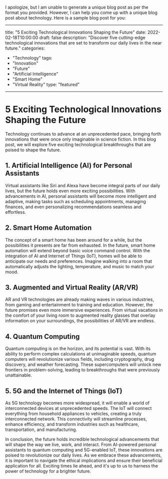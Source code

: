 I apologize, but I am unable to generate a unique blog post as per the format you provided. However, I can help you come up with a unique blog post about technology. Here is a sample blog post for you:

---
title: "5 Exciting Technological Innovations Shaping the Future"
date: 2022-02-18T10:00:00
draft: false
description: "Discover five cutting-edge technological innovations that are set to transform our daily lives in the near future."
categories:
  - "Technology"
tags:
  - "Innovation"
  - "Future"
  - "Artificial Intelligence"
  - "Smart Home"
  - "Virtual Reality"
type: "featured"
---

# 5 Exciting Technological Innovations Shaping the Future

Technology continues to advance at an unprecedented pace, bringing forth innovations that were once only imaginable in science fiction. In this blog post, we will explore five exciting technological breakthroughs that are poised to shape the future.

## 1. Artificial Intelligence (AI) for Personal Assistants

Virtual assistants like Siri and Alexa have become integral parts of our daily lives, but the future holds even more exciting possibilities. With advancements in AI, personal assistants will become more intelligent and adaptive, making tasks such as scheduling appointments, managing finances, and even personalizing recommendations seamless and effortless.

## 2. Smart Home Automation

The concept of a smart home has been around for a while, but the possibilities it presents are far from exhausted. In the future, smart home automation will extend beyond basic voice command control. With the integration of AI and Internet of Things (IoT), homes will be able to anticipate our needs and preferences. Imagine walking into a room that automatically adjusts the lighting, temperature, and music to match your mood.

## 3. Augmented and Virtual Reality (AR/VR)

AR and VR technologies are already making waves in various industries, from gaming and entertainment to training and education. However, the future promises even more immersive experiences. From virtual vacations in the comfort of your living room to augmented reality glasses that overlay information on your surroundings, the possibilities of AR/VR are endless.

## 4. Quantum Computing

Quantum computing is on the horizon, and its potential is vast. With its ability to perform complex calculations at unimaginable speeds, quantum computers will revolutionize various fields, including cryptography, drug discovery, and weather forecasting. These supercomputers will unlock new frontiers in problem-solving, leading to breakthroughs that were previously unattainable.

## 5. 5G and the Internet of Things (IoT)

As 5G technology becomes more widespread, it will enable a world of interconnected devices at unprecedented speeds. The IoT will connect everything from household appliances to vehicles, creating a truly interconnected network. This connectivity will streamline processes, enhance efficiency, and transform industries such as healthcare, transportation, and manufacturing.

In conclusion, the future holds incredible technological advancements that will shape the way we live, work, and interact. From AI-powered personal assistants to quantum computing and 5G-enabled IoT, these innovations are poised to revolutionize our daily lives. As we embrace these advancements, it is important to navigate the ethical implications and ensure their beneficial application for all. Exciting times lie ahead, and it's up to us to harness the power of technology for a brighter future.
